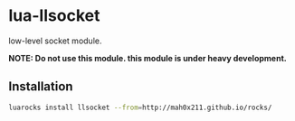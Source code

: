 # lua-llsocket

low-level socket module.

**NOTE: Do not use this module.  this module is under heavy development.**


## Installation

```sh
luarocks install llsocket --from=http://mah0x211.github.io/rocks/
```

